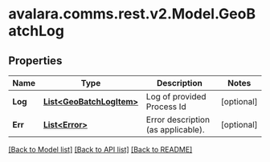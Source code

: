 
# avalara.comms.rest.v2.Model.GeoBatchLog

## Properties

Name | Type | Description | Notes
------------ | ------------- | ------------- | -------------
**Log** | [**List&lt;GeoBatchLogItem&gt;**](GeoBatchLogItem.md) | Log of provided Process Id | [optional] 
**Err** | [**List&lt;Error&gt;**](Error.md) | Error description (as applicable). | [optional] 

[[Back to Model list]](../README.md#documentation-for-models)
[[Back to API list]](../README.md#documentation-for-api-endpoints)
[[Back to README]](../README.md)

